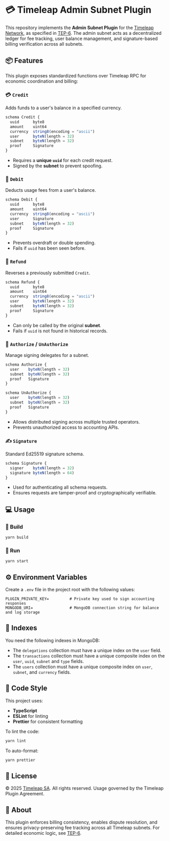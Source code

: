 # 💳 Timeleap Admin Subnet Plugin

This repository implements the **Admin Subnet Plugin** for the [Timeleap
Network](https://timeleap.swiss), as specified in
[TEP-6](https://timeleap.swiss/docs/tep/6). The admin subnet acts as a
decentralized ledger for fee tracking, user balance management, and
signature-based billing verification across all subnets.

## 📦 Features

This plugin exposes standardized functions over Timeleap RPC for economic
coordination and billing:

### 💳 `Credit`

Adds funds to a user's balance in a specified currency.

```ts
schema Credit {
  uuid      byte8
  amount    uint64
  currency  string8(encoding = "ascii")
  user      byteN(length = 32)
  subnet    byteN(length = 32)
  proof     Signature
}
```

- Requires a **unique `uuid`** for each credit request.
- Signed by the **subnet** to prevent spoofing.

### 💾 `Debit`

Deducts usage fees from a user's balance.

```ts
schema Debit {
  uuid      byte8
  amount    uint64
  currency  string8(encoding = "ascii")
  user      Signature
  subnet    byteN(length = 32)
  proof     Signature
}
```

- Prevents overdraft or double spending.
- Fails if `uuid` has been seen before.

### 💸 `Refund`

Reverses a previously submitted `Credit`.

```ts
schema Refund {
  uuid      byte8
  amount    uint64
  currency  string8(encoding = "ascii")
  user      byteN(length = 32)
  subnet    byteN(length = 32)
  proof     Signature
}
```

- Can only be called by the original **subnet**.
- Fails if `uuid` is not found in historical records.

### 👥 `Authorize` / `UnAuthorize`

Manage signing delegates for a subnet.

```ts
schema Authorize {
  user    byteN(length = 32)
  subnet  byteN(length = 32)
  proof   Signature
}

schema UnAuthorize {
  user    byteN(length = 32)
  subnet  byteN(length = 32)
  proof   Signature
}
```

- Allows distributed signing across multiple trusted operators.
- Prevents unauthorized access to accounting APIs.

### ✍️ `Signature`

Standard Ed25519 signature schema.

```ts
schema Signature {
  signer    byteN(length = 32)
  signature byteN(length = 64)
}
```

- Used for authenticating all schema requests.
- Ensures requests are tamper-proof and cryptographically verifiable.

## 💻 Usage

### 🔧 Build

```bash
yarn build
```

### 🚀 Run

```bash
yarn start
```

## ⚙️ Environment Variables

Create a `.env` file in the project root with the following values:

```
PLUGIN_PRIVATE_KEY=         # Private key used to sign accounting responses
MONGODB_URI=                # MongoDB connection string for balance and log storage
```

## 🥭 Indexes

You need the following indexes in MongoDB:

- The `delegations` collection must have a unique index on the `user` field.
- The `transactions` collection must have a unique composite index on the
  `user`, `uuid`, `subnet` and `type` fields.
- The `users` collection must have a unique composite index on `user`, `subnet`,
  and `currency` fields.

## 🧼 Code Style

This project uses:

- **TypeScript**
- **ESLint** for linting
- **Prettier** for consistent formatting

To lint the code:

```bash
yarn lint
```

To auto-format:

```bash
yarn prettier
```

## 📝 License

© 2025 [Timeleap SA](https://timeleap.swiss). All rights reserved. Usage
governed by the Timeleap Plugin Agreement.

## 🧐 About

This plugin enforces billing consistency, enables dispute resolution, and
ensures privacy-preserving fee tracking across all Timeleap subnets. For
detailed economic logic, see [TEP-6](https://timeleap.swiss/docs/tep/6).
